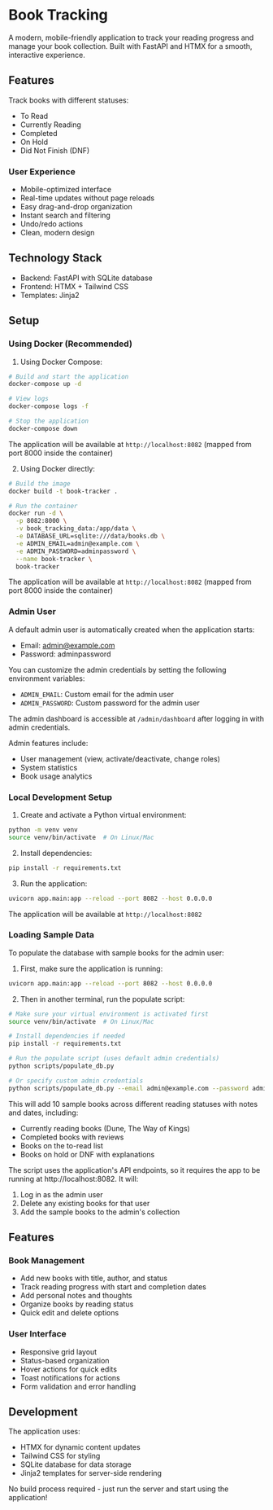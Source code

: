 # Book Tracking

A modern, mobile-friendly application to track your reading progress and manage your book collection. Built with FastAPI and HTMX for a smooth, interactive experience.

## Features

Track books with different statuses:
- To Read
- Currently Reading
- Completed
- On Hold
- Did Not Finish (DNF)

### User Experience
- Mobile-optimized interface
- Real-time updates without page reloads
- Easy drag-and-drop organization
- Instant search and filtering
- Undo/redo actions
- Clean, modern design

## Technology Stack

- Backend: FastAPI with SQLite database
- Frontend: HTMX + Tailwind CSS
- Templates: Jinja2

## Setup

### Using Docker (Recommended)

1. Using Docker Compose:
```bash
# Build and start the application
docker-compose up -d

# View logs
docker-compose logs -f

# Stop the application
docker-compose down
```

The application will be available at `http://localhost:8082` (mapped from port 8000 inside the container)

2. Using Docker directly:
```bash
# Build the image
docker build -t book-tracker .

# Run the container
docker run -d \
  -p 8082:8000 \
  -v book_tracking_data:/app/data \
  -e DATABASE_URL=sqlite:///data/books.db \
  -e ADMIN_EMAIL=admin@example.com \
  -e ADMIN_PASSWORD=adminpassword \
  --name book-tracker \
  book-tracker
```

The application will be available at `http://localhost:8082` (mapped from port 8000 inside the container)

### Admin User

A default admin user is automatically created when the application starts:
- Email: admin@example.com
- Password: adminpassword

You can customize the admin credentials by setting the following environment variables:
- `ADMIN_EMAIL`: Custom email for the admin user
- `ADMIN_PASSWORD`: Custom password for the admin user

The admin dashboard is accessible at `/admin/dashboard` after logging in with admin credentials.

Admin features include:
- User management (view, activate/deactivate, change roles)
- System statistics
- Book usage analytics

### Local Development Setup

1. Create and activate a Python virtual environment:
```bash
python -m venv venv
source venv/bin/activate  # On Linux/Mac
```

2. Install dependencies:
```bash
pip install -r requirements.txt
```

3. Run the application:
```bash
uvicorn app.main:app --reload --port 8082 --host 0.0.0.0
```

The application will be available at `http://localhost:8082`

### Loading Sample Data

To populate the database with sample books for the admin user:

1. First, make sure the application is running:
```bash
uvicorn app.main:app --reload --port 8082 --host 0.0.0.0
```

2. Then in another terminal, run the populate script:
```bash
# Make sure your virtual environment is activated first
source venv/bin/activate  # On Linux/Mac

# Install dependencies if needed
pip install -r requirements.txt

# Run the populate script (uses default admin credentials)
python scripts/populate_db.py

# Or specify custom admin credentials
python scripts/populate_db.py --email admin@example.com --password adminpassword
```

This will add 10 sample books across different reading statuses with notes and dates, including:
- Currently reading books (Dune, The Way of Kings)
- Completed books with reviews
- Books on the to-read list
- Books on hold or DNF with explanations

The script uses the application's API endpoints, so it requires the app to be running at http://localhost:8082. It will:
1. Log in as the admin user
2. Delete any existing books for that user
3. Add the sample books to the admin's collection

## Features

### Book Management
- Add new books with title, author, and status
- Track reading progress with start and completion dates
- Add personal notes and thoughts
- Organize books by reading status
- Quick edit and delete options

### User Interface
- Responsive grid layout
- Status-based organization
- Hover actions for quick edits
- Toast notifications for actions
- Form validation and error handling

## Development

The application uses:
- HTMX for dynamic content updates
- Tailwind CSS for styling
- SQLite database for data storage
- Jinja2 templates for server-side rendering

No build process required - just run the server and start using the application!
